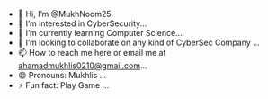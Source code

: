 - 👋 Hi, I’m @MukhNoom25
- 👀 I’m interested in CyberSecurity...
- 🌱 I’m currently learning Computer Science...
- 💞️ I’m looking to collaborate on any kind of CyberSec Company ...
- 📫 How to reach me here or email me at ahamadmukhlis0210@gmail.com...
- 😄 Pronouns: Mukhlis ...
- ⚡ Fun fact: Play Game ...

<!---
MukhNoom25/MukhNoom25 is a ✨ special ✨ repository because its `README.md` (this file) appears on your GitHub profile.
You can click the Preview link to take a look at your changes.
--->
